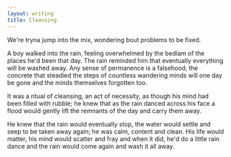 ```yaml
---
layout: writing
title: Cleansing
---
```


We're tryna jump into the mix, wondering bout problems to be fixed.

A boy walked into the rain, feeling overwhelmed by the bedlam of the places he'd been that day. The rain reminded him that eventually everything will be washed away. Any sense of permanence is a falsehood, the concrete that steadied the steps of countless wandering minds will one day be gone and the minds themselves forgotten too.

It was a ritual of cleansing, an act of necessity, as though his mind had been filled with rubble; he knew that as the rain danced across his face a flood would gently lift the remnants of the day and carry them away.

He knew that the rain would eventually stop, the water would settle and seep to be taken away again; he was calm, content and clean. His life would matter, his mind would scatter and fray and when it did, he'd do a little rain dance and the rain would come again and wash it all away.